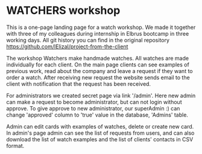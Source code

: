 # WATCHERS workshop
This is a one-page landing page for a watch workshop. We made it together with three of my colleagues during internship in Elbrus bootcamp in three working days. All git history you can find in the original repository https://github.com/IElizaI/project-from-the-client

The workshop Watchers make handmade watches. All watches are made individually for each client. On the main page clients can see examples of previous work, read about the company and leave a request if they want to order a watch. After receiving new request the website sends email to the client with notification that the request has been received.

For administrators we created secret page via link '/admin'. Here new admin can make a request to become administrator, but can not login without approve. To give approve to new administrator, our superAdmin :) can change 'approved' column to 'true' value in the database, 'Admins' table.

Admin can edit cards with examples of watches, delete or create new card. In admin's page admin can see the list of requests from users, and can also download the list of watch examples and the list of clients' contacts in CSV format.

